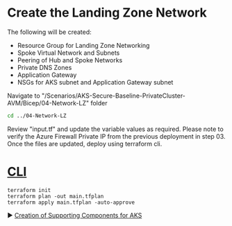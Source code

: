 # Create the Landing Zone Network

The following will be created:

* Resource Group for Landing Zone Networking
* Spoke Virtual Network and Subnets
* Peering of Hub and Spoke Networks
* Private DNS Zones
* Application Gateway
* NSGs for AKS subnet and Application Gateway subnet

Navigate to "/Scenarios/AKS-Secure-Baseline-PrivateCluster-AVM/Bicep/04-Network-LZ" folder

```bash
cd ../04-Network-LZ
```

Review "input.tf" and update the variable values as required. Please note to verify the Azure Firewall Private IP from the previous deployment in step 03. Once the files are updated, deploy using terraform cli.

# [CLI](#tab/CLI)

```terracli
terraform init
terraform plan -out main.tfplan
terraform apply main.tfplan -auto-approve
```

:arrow_forward: [Creation of Supporting Components for AKS](./05-aks-supporting.md)
